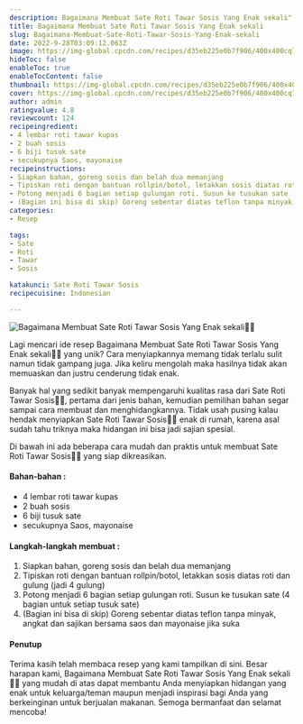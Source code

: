 ```yaml
---
description: Bagaimana Membuat Sate Roti Tawar Sosis Yang Enak sekali"
title: Bagaimana Membuat Sate Roti Tawar Sosis Yang Enak sekali
slug: Bagaimana-Membuat-Sate-Roti-Tawar-Sosis-Yang-Enak-sekali
date: 2022-9-28T03:09:12.063Z
image: https://img-global.cpcdn.com/recipes/d35eb225e0b7f906/400x400cq70/photo.jpg
hideToc: false
enableToc: true
enableTocContent: false
thumbnail: https://img-global.cpcdn.com/recipes/d35eb225e0b7f906/400x400cq70/photo.jpg
cover: https://img-global.cpcdn.com/recipes/d35eb225e0b7f906/400x400cq70/photo.jpg
author: admin
ratingvalue: 4.8
reviewcount: 124
recipeingredient:
- 4 lembar roti tawar kupas
- 2 buah sosis
- 6 biji tusuk sate
- secukupnya Saos, mayonaise
recipeinstructions:
- Siapkan bahan, goreng sosis dan belah dua memanjang
- Tipiskan roti dengan bantuan rollpin/botol, letakkan sosis diatas roti dan gulung (jadi 4 gulung)
- Potong menjadi 6 bagian setiap gulungan roti. Susun ke tusukan sate (4 bagian untuk setiap tusuk sate)
- (Bagian ini bisa di skip) Goreng sebentar diatas teflon tanpa minyak, angkat dan sajikan bersama saos dan mayonaise jika suka
categories:
- Resep

tags:
- Sate
- Roti
- Tawar
- Sosis

katakunci: Sate Roti Tawar Sosis
recipecuisine: Indonesian

---
```


![Bagaimana Membuat Sate Roti Tawar Sosis Yang Enak sekali👩‍🍳](https://img-global.cpcdn.com/recipes/d35eb225e0b7f906/400x400cq70/photo.jpg)

Lagi mencari ide resep Bagaimana Membuat Sate Roti Tawar Sosis Yang Enak sekali👩‍🍳 yang unik? Cara menyiapkannya memang tidak terlalu sulit namun tidak gampang juga. Jika keliru mengolah maka hasilnya tidak akan memuaskan dan justru cenderung tidak enak.

Banyak hal yang sedikit banyak mempengaruhi kualitas rasa dari Sate Roti Tawar Sosis👩‍🍳, pertama dari jenis bahan, kemudian pemilihan bahan segar sampai cara membuat dan menghidangkannya. Tidak usah pusing kalau hendak menyiapkan Sate Roti Tawar Sosis👩‍🍳 enak di rumah, karena asal sudah tahu triknya maka hidangan ini bisa jadi sajian spesial.

Di bawah ini ada beberapa cara mudah dan praktis untuk membuat Sate Roti Tawar Sosis👩‍🍳 yang siap dikreasikan.

<!--inarticleads1-->

#### Bahan-bahan :

- 4 lembar roti tawar kupas
- 2 buah sosis
- 6 biji tusuk sate
- secukupnya Saos, mayonaise

<!--inarticleads2-->

#### Langkah-langkah membuat :

1. Siapkan bahan, goreng sosis dan belah dua memanjang
1. Tipiskan roti dengan bantuan rollpin/botol, letakkan sosis diatas roti dan gulung (jadi 4 gulung)
1. Potong menjadi 6 bagian setiap gulungan roti. Susun ke tusukan sate (4 bagian untuk setiap tusuk sate)
1. (Bagian ini bisa di skip) Goreng sebentar diatas teflon tanpa minyak, angkat dan sajikan bersama saos dan mayonaise jika suka

#### Penutup

Terima kasih telah membaca resep yang kami tampilkan di sini. Besar harapan kami, Bagaimana Membuat Sate Roti Tawar Sosis Yang Enak sekali👩‍🍳 yang mudah di atas dapat membantu Anda menyiapkan hidangan yang enak untuk keluarga/teman maupun menjadi inspirasi bagi Anda yang berkeinginan untuk berjualan makanan. Semoga bermanfaat dan selamat mencoba!